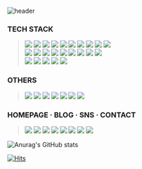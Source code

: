 ![header](https://capsule-render.vercel.app/api?type=transparent&fontColor=d6ace6&text=SOONITZ&height=200&fontSize=100&fontAlign=59)
### TECH STACK
><img src="https://img.shields.io/badge/GitHub-gray?style=flat-square&logo=GitHub&logoColor=white"/> <img src="https://img.shields.io/badge/html5-F27557?style=flat-square&logo=HTML5&logoColor=white"> <img src="https://img.shields.io/badge/CSS3-264de4?style=flat-square&logo=CSS3&logoColor=white"/> <img src="https://img.shields.io/badge/jQuery-0769ad?style=flat-square&logo=jQuery&logoColor=white"/> <img src="https://img.shields.io/badge/VisualStudioCode-007ACC?style=flat-square&logo=VisualStudioCode&logoColor=white"/>  <img src="https://img.shields.io/badge/Java-007396?style=flat-square&logo=Java&logoColor=white"/> <img src="https://img.shields.io/badge/Spring-6DB33F?style=flat-square&logo=Spring&logoColor=white"/> <img src="https://img.shields.io/badge/Spring Boot-68BC71?style=flat-square&logo=Spring Boot&logoColor=white"/> <img src="https://img.shields.io/badge/MariaDB-003545?style=flat-square&logo=MariaDB&logoColor=white"/> <img src="https://img.shields.io/badge/PostgreSQL-0B2343?style=flat-square&logo=PostgreSQL&logoColor=white"/>
><br><img src="https://img.shields.io/badge/Git-A86454?style=flat-square&logo=Git&logoColor=white"/> <img src="https://img.shields.io/badge/JavaScript-EC9430?style=flat-square&logo=JavaScript&logoColor=white"/> <img src="https://img.shields.io/badge/IntelliJ IDEA-66595C?style=flat-square&logo=IntelliJ IDEA&logoColor=white"/> <img src="https://img.shields.io/badge/WordPress-21759B?style=flat-square&logo=WordPress&logoColor=white"/> <img src="https://img.shields.io/badge/Python-2D50A5?style=flat-square&logo=Python&logoColor=white"/> <img src="https://img.shields.io/badge/Bootstrap-432975?style=flat-square&logo=Bootstrap&logoColor=white"/> <img src="https://img.shields.io/badge/Expo-21375A?style=flat-square&logo=Expo&logoColor=white"/> <img src="https://img.shields.io/badge/Node.js-339933?style=flat-square&logo=Node.js&logoColor=white"/> <img src="https://img.shields.io/badge/React-283274?style=flat-square&logo=React&logoColor=white"/>
><br><img src="https://img.shields.io/badge/Docker-2496ED?style=flat-square&logo=Docker&logoColor=white"/> <img src="https://img.shields.io/badge/Ubuntu-E95420?style=flat-square&logo=Ubuntu&logoColor=white"/> <img src="https://img.shields.io/badge/Linux-C2A633?style=flat-square&logo=Linux&logoColor=white"/> <img src="https://img.shields.io/badge/Apache Tomcat-999999?style=flat-square&logo=Apache Tomcat&logoColor=white"/> <img src="https://img.shields.io/badge/Sourcetree-0052CC?style=flat-square&logo=Sourcetree&logoColor=white"/>

### OTHERS
><img src="https://img.shields.io/badge/Notion-2E3340?style=flat-square&logo=Notion&logoColor=white"/> <img src="https://img.shields.io/badge/Slack-4A5F88?style=flat-square&logo=Slack&logoColor=white"/> <img src="https://img.shields.io/badge/Discord-5865F2?style=flat-square&logo=Discord&logoColor=white"/> <img src="https://img.shields.io/badge/AdobePhotoshop-2E77BC?style=flat-square&logo=AdobePhotoshop&logoColor=white"/> <img src="https://img.shields.io/badge/AdobeIllustrator-CD9834?style=flat-square&logo=AdobeIllustrator&logoColor=white"/> <img src="https://img.shields.io/badge/AdobeXD-b6308d?style=flat-square&logo=AdobeXD&logoColor=white"/> <img src="https://img.shields.io/badge/AdobeInDesign-A4373A?style=flat-square&logo=AdobeInDesign&logoColor=white"/>

### **HOMEPAGE · BLOG · SNS · CONTACT**
> <a href="http://soonitz.com" target="_blank"><img src="https://img.shields.io/badge/soonitz.com-EA4AAA?style=flat-square&logo=GitHubSponsors&logoColor=white"/></a> <a href="http://velog.io/@soonitz777" target="_blank"><img src="https://img.shields.io/badge/Soonitz777-20c997?style=flat-square&logo=Vimeo&logoColor=white"/></a> <a href="http://twitter.com/soonitz1" target="_blank"><img src="https://img.shields.io/badge/@soonitz1-1DA1F2?style=flat-square&logo=Twitter&logoColor=white"/></a> <a href="http://www.facebook.com/soonitz" target="_blank"><img src="https://img.shields.io/badge/soonitz-1877F2?style=flat-square&logo=Facebook&logoColor=white"/></a> <a href="http://www.linkedin.com/in/soonitz/" target="_blank"><img src="https://img.shields.io/badge/soonitz-0A66C2?style=flat-square&logo=LinkedIn&logoColor=white"/></a>  <a href="https://linktr.ee/soonitz" target="_blank"><img src="https://img.shields.io/badge/soonitz-9999FF?style=flat-square&logo=Linktree&logoColor=white"/></a> <a href="http://www.instagram.com/soonitz/" target="_blank"><img src="https://img.shields.io/badge/soonitz-945DD6?style=flat-square&logo=Instagram&logoColor=white"/></a> <a href="mailto:soonitz777@gmail.com" target="_blank"><img src="https://img.shields.io/badge/Gmail-6441A4?style=flat-square&logo=Gmail&logoColor=white"/></a>


![Anurag's GitHub stats](https://github-readme-stats.vercel.app/api?username=soonitz&show_icons=true&theme=discord_old_blurple)

[![Hits](https://hits.seeyoufarm.com/api/count/incr/badge.svg?url=https%3A%2F%2Fgithub.com%2Fsoonitz&count_bg=%23A09EA4&title_bg=%237E62B2&icon=&icon_color=%23E7E7E7&title=VISITORS&edge_flat=false)](https://hits.seeyoufarm.com)
